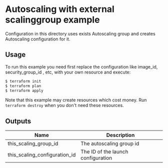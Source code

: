 # Autoscaling with external scalinggroup example

Configuration in this directory uses exists Autoscaling group and creates Autoscaling configuration for it.

## Usage
To run this example you need first replace the configuration like image_id, security_group_id , etc, with your own resource and execute:

```bash
$ terraform init
$ terraform plan
$ terraform apply
```

Note that this example may create resources which cost money. Run `terraform destroy` when you don't need these resources.

## Outputs

| Name | Description |
|------|-------------|
| this_scaling_group_id | The autoscaling group id |
| this_scaling_configuration_id | The ID of the launch configuration |

